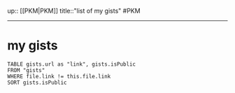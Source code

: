 up:: [[PKM|PKM]]
title::"list of my gists"
#PKM

---
# my gists

```dataview
TABLE gists.url as "link", gists.isPublic
FROM "gists"
WHERE file.link != this.file.link
SORT gists.isPublic
```

